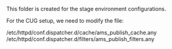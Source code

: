 This folder is created for the stage environment configurations.

For the CUG setup, we need to modify the file: 

/etc/httpd/conf.dispatcher.d/cache/ams_publish_cache.any
/etc/httpd/conf.dispatcher.d/filters/ams_publish_filters.any